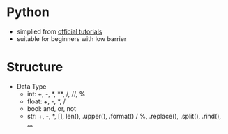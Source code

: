 # Python
+ simplied from [official tutorials](https://docs.python.org/3.8/tutorial/index.html)
+ suitable for beginners with low barrier

# Structure
+ Data Type
   + int: +, -, \*, \*\*, /, //, %
   + float: +, -, \*, /
   + bool: and, or, not
   + str: +, -, \*, [], len(), .upper(), .format() / %, .replace(), .split(), .rind(), [...](https://blog.csdn.net/marvin_wind/article/details/79903175)
